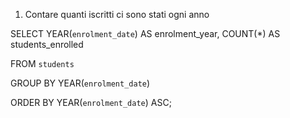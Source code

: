 1. Contare quanti iscritti ci sono stati ogni anno

SELECT YEAR(`enrolment_date`) AS enrolment_year, COUNT(*) AS students_enrolled 

FROM `students`

GROUP BY YEAR(`enrolment_date`)

ORDER BY YEAR(`enrolment_date`) ASC;
